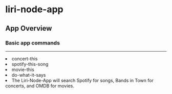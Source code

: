 # liri-node-app


<h2 class="centered">App Overview</h2>

<h3>Basic app commands</h3>
<hr>
<li>concert-this</li>
<li>spotify-this-song</li>
<li>movie-this</li>
<li>do-what-it-says</li>


<li>The Liri-Node-App will search Spotify for songs, Bands in Town for concerts, and OMDB for movies.</li>






